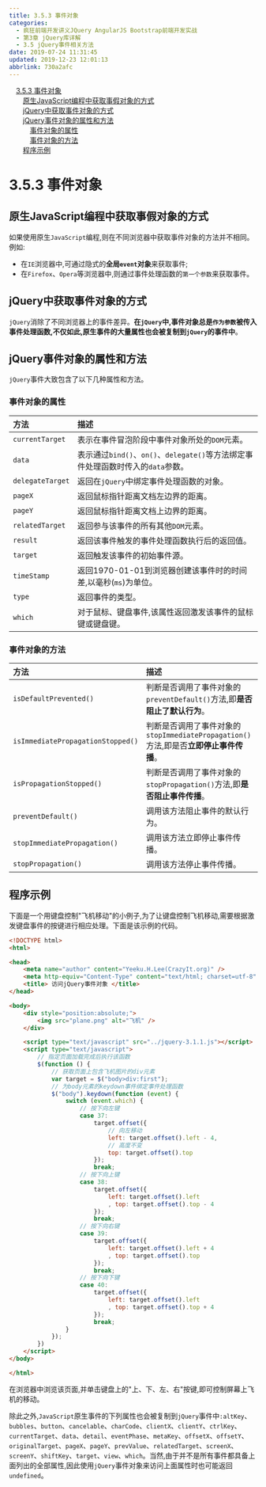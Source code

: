 ```yaml
---
title: 3.5.3 事件对象
categories: 
  - 疯狂前端开发讲义JQuery AngularJS Bootstrap前端开发实战
  - 第3章 jQuery库详解
  - 3.5 jQuery事件相关方法
date: 2019-07-24 11:31:45
updated: 2019-12-23 12:01:13
abbrlink: 730a2afc
---
```

<div id='my_toc'><a href="/JavaReadingNotes/730a2afc/#3-5-3-事件对象" class="header_1">3.5.3 事件对象</a>&nbsp;<br><a href="/JavaReadingNotes/730a2afc/#原生JavaScript编程中获取事假对象的方式" class="header_2">原生JavaScript编程中获取事假对象的方式</a>&nbsp;<br><a href="/JavaReadingNotes/730a2afc/#jQuery中获取事件对象的方式" class="header_2">jQuery中获取事件对象的方式</a>&nbsp;<br><a href="/JavaReadingNotes/730a2afc/#jQuery事件对象的属性和方法" class="header_2">jQuery事件对象的属性和方法</a>&nbsp;<br><a href="/JavaReadingNotes/730a2afc/#事件对象的属性" class="header_3">事件对象的属性</a>&nbsp;<br><a href="/JavaReadingNotes/730a2afc/#事件对象的方法" class="header_3">事件对象的方法</a>&nbsp;<br><a href="/JavaReadingNotes/730a2afc/#程序示例" class="header_2">程序示例</a>&nbsp;<br></div>
<style>.header_1{margin-left: 1em;}.header_2{margin-left: 2em;}.header_3{margin-left: 3em;}.header_4{margin-left: 4em;}.header_5{margin-left: 5em;}.header_6{margin-left: 6em;}</style>
<!--more-->
<script>if (navigator.platform.search('arm')==-1){document.getElementById('my_toc').style.display = 'none';}var e,p = document.getElementsByTagName('p');while (p.length>0) {e = p[0];e.parentElement.removeChild(e);}</script>

<!--end-->
<!--SSTStart-->
# 3.5.3 事件对象 #
## 原生JavaScript编程中获取事假对象的方式 ##
如果使用原生`JavaScript`编程,则在不同浏览器中获取事件对象的方法并不相同。例如:
- 在`IE`浏览器中,可通过隐式的**全局`event`对象**来获取事件;
- 在`Firefox`、`Opera`等浏览器中,则通过事件处理函数的`第一个参数`来获取事件。

## jQuery中获取事件对象的方式 ##
`jQuery`消除了不同浏览器上的事件差异。**在`jQuery`中,事件对象总是`作为参数`被传入事件处理函数,不仅如此,原生事件的大量属性也会被复制到`jQuery`的事件中**。
## jQuery事件对象的属性和方法 ##
`jQuery`事件大致包含了以下几种属性和方法。
### 事件对象的属性 ###

|方法|描述|
|:---|:---|
|`currentTarget`|表示在事件冒泡阶段中事件对象所处的`DOM`元素。|
|`data`|表示通过`bind()`、`on()`、`delegate()`等方法绑定事件处理函数时传入的`data`参数。|
|`delegateTarget`|返回在`jQuery`中绑定事件处理函数的对象。|
|`pageX`|返回鼠标指针距离文档左边界的距离。|
|`pageY`|返回鼠标指针距离文档上边界的距离。|
|`relatedTarget`|返回参与该事件的所有其他`DOM`元素。|
|`result`|返回该事件触发的事件处理函数执行后的返回值。|
|`target`|返回触发该事件的初始事件源。|
|`timeStamp`|返回1970-01-01到浏览器创建该事件时的时间差,以毫秒(`ms`)为单位。|
|`type`|返回事件的类型。|
|`which`|对于鼠标、键盘事件,该属性返回激发该事件的鼠标键或键盘键。|
### 事件对象的方法 ###

|方法|描述|
|:---|:---|
|`isDefaultPrevented()`|判断是否调用了事件对象的`preventDefault()`方法,即**是否阻止了默认行为**。|
|`isImmediatePropagationStopped()`|判断是否调用了事件对象的`stopImmediatePropagation()`方法,即是否**立即停止事件传播**。|
|`isPropagationStopped()`|判断是否调用了事件对象的`stopPropagation()`方法,即**是否阻止事件传播**。|
|`preventDefault()`|调用该方法阻止事件的默认行为。|
|`stopImmediatePropagation()`|调用该方法立即停止事件传播。|
|`stopPropagation()`|调用该方法停止事件传播。|

<!--SSTStop-->
## 程序示例 ##
下面是一个用键盘控制"飞机移动"的小例子,为了让键盘控制飞机移动,需要根据激发键盘事件的按键进行相应处理。下面是该示例的代码。
```html
<!DOCTYPE html>
<html>

<head>
    <meta name="author" content="Yeeku.H.Lee(CrazyIt.org)" />
    <meta http-equiv="Content-Type" content="text/html; charset=utf-8" />
    <title> 访问jQuery事件对象 </title>
</head>

<body>
    <div style="position:absolute;">
        <img src="plane.png" alt="飞机" />
    </div>

    <script type="text/javascript" src="../jquery-3.1.1.js"></script>
    <script type="text/javascript">
        // 指定页面加载完成后执行该函数
        $(function () {
            // 获取页面上包含飞机图片的div元素
            var target = $("body>div:first");
            // 为body元素的keydown事件绑定事件处理函数
            $("body").keydown(function (event) {
                switch (event.which) {
                    // 按下向左键
                    case 37:
                        target.offset({
                            // 向左移动
                            left: target.offset().left - 4,
                            // 高度不变 
                            top: target.offset().top
                        });
                        break;
                    // 按下向上键
                    case 38:
                        target.offset({
                            left: target.offset().left
                            , top: target.offset().top - 4
                        });
                        break;
                    // 按下向右键
                    case 39:
                        target.offset({
                            left: target.offset().left + 4
                            , top: target.offset().top
                        });
                        break;
                    // 按下向下键
                    case 40:
                        target.offset({
                            left: target.offset().left
                            , top: target.offset().top + 4
                        });
                        break;
                }
            });
        })
    </script>
</body>

</html>
```
在浏览器中浏览该页面,并单击键盘上的"上、下、左、右"按键,即可控制屏幕上飞机的移动。

<!--SSTStart-->
除此之外,`JavaScript`原生事件的下列属性也会被复制到`jQuery`事件中`:altKey`、`bubbles`、`button`、`cancelable`、`charCode`、`clientX`、`clientY`、`ctrlKey`、`currentTarget`、`data`、`detail`、`eventPhase`、`metaKey`、`offsetX`、`offsetY`、`originalTarget`、`pageX`、`pageY`、`prevValue`、`relatedTarget`、`screenX`、`screenY`、`shiftKey`、`target`、`view`、`which`。当然,由于并不是所有事件都具备上面列出的全部属性,因此使用`jQuery`事件对象来访问上面属性时也可能返回`undefined`。
<!--SSTStop-->


